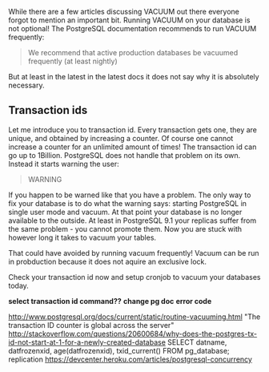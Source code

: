 While there are a few articles discussing VACUUM out there everyone forgot to mention an important bit. Running VACUUM on your database is not optional! The PostgreSQL documentation recommends to run VACUUM frequently:

> We recommend that active production databases be vacuumed frequently (at least nightly)

But at least in the latest in the latest docs it does not say why it is absolutely necessary. 

## Transaction ids

Let me introduce you to transaction id. Every transaction gets one, they are unique, and obtained by increasing a counter. Of course one cannot increase a counter for an unlimited amount of times! The transaction id can go up to 1Billion. PostgreSQL does not handle that problem on its own. Instead it starts warning the user: 

> WARNING

If you happen to be warned like that you have a problem. The only way to fix your database is to do what the warning says: starting PostgreSQL in single user mode and vacuum. At that point your database is no longer available to the outside. At least in PostgreSQL 9.1 your replicas suffer from the same problem - you cannot promote them. Now you are stuck with however long it takes to vacuum your tables. 

That could have avoided by running vacuum frequently! Vacuum can be run in probduction because it does not aquire an exclusive lock.

Check your transaction id now and setup cronjob to vacuum your databases today. 


__select transaction id command??__
__change pg doc__
__error code__

http://www.postgresql.org/docs/current/static/routine-vacuuming.html
"The transaction ID counter is global across the server" http://stackoverflow.com/questions/20600684/why-does-the-postgres-tx-id-not-start-at-1-for-a-newly-created-database
SELECT datname, datfrozenxid, age(datfrozenxid), txid_current() FROM pg_database; 
replication
https://devcenter.heroku.com/articles/postgresql-concurrency